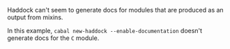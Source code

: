 Haddock can't seem to generate docs for modules that are produced
as an output from mixins.

In this example, `cabal new-haddock --enable-documentation` doesn't
generate docs for the `C` module.
